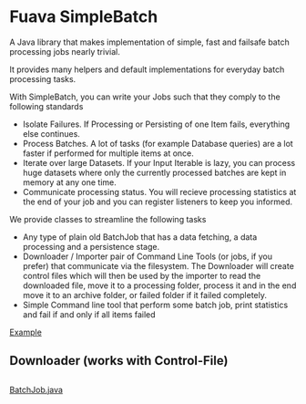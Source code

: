 # Fuava SimpleBatch
A Java library that makes implementation of simple, fast and failsafe batch processing jobs nearly trivial.

It provides many helpers and default implementations for everyday batch processing tasks.

With SimpleBatch, you can write your Jobs such that they comply to the following standards
  - Isolate Failures. If Processing or Persisting of one Item fails, everything else continues.
  - Process Batches. A lot of tasks (for example Database queries) are a lot faster if performed for multiple items at once.
  - Iterate over large Datasets. If your Input Iterable is lazy, you can process huge datasets where only the currently processed batches are kept in memory at any one time.
  - Communicate processing status. You will recieve processing statistics at the end of your job and you can register listeners to keep you informed.

We provide classes to streamline the following tasks
  - Any type of plain old BatchJob that has a data fetching, a data processing and a persistence stage.
  - Downloader / Importer pair of Command Line Tools (or jobs, if you prefer) that communicate via the filesystem. The Downloader will create control files which will then be used by the importer to read the downloaded file, move it to a processing folder, process it and in the end move it to an archive folder, or failed folder if it failed completely.
  - Simple Command line tool that perform some batch job, print statistics and fail if and only if all items failed

[Example](https://github.com/freiheit-com/fuava_simplebatch/tree/master/example)

## Downloader (works with Control-File)



## 

[BatchJob.java](https://github.com/freiheit-com/fuava_simplebatch/blob/master/core/src/main/java/com/freiheit/fuava/simplebatch/BatchJob.java)

